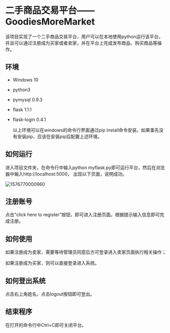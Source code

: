 # 二手商品交易平台——GoodiesMoreMarket

该项目实现了一个二手商品交易平台，用户可以在本地使用python运行该平台，并且可以通过注册成为买家或者卖家，并在平台上完成发布商品、购买商品等操作。

## 环境

- Windows 10

- python3

- pymysql 0.9.3

- flask 1.1.1

- flask-login 0.4.1

  以上环境可以在windows的命令行界面通过pip install命令安装。如果事先没有安装pip，应该在安装pip后配置上述环境。

## 如何运行

进入项目文件夹，在命令行中输入python myflask.py即可运行平台，然后在浏览器中输入http://localhost:5000， 出现以下页面，说明成功。

![1576770000960](./assets/1576770000960.png)

## 注册账号

点击“click here to register”按钮，即可进入注册页面。根据提示输入信息即可完成注册。

## 如何使用

如果注册成为卖家，需要等待管理员同意后方可登录进入卖家页面执行相关操作；

如果注册成为买家，则可以直接登录进入系统。

## 如何登出系统

点击右上角姓名，点击logout按钮即可登出。

## 结束程序

在打开的命令行中Ctrl+C即可关闭平台。



